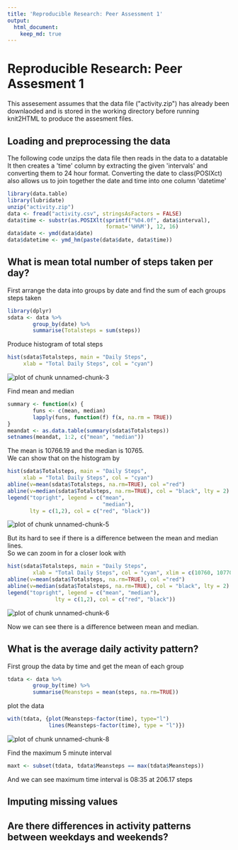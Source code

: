 ```yaml
---
title: 'Reproducible Research: Peer Assessment 1'
output:
  html_document:
    keep_md: true
---
```

# Reproducible Research: Peer Assesment 1

This assesement assumes that the data file ("activity.zip") has already been downlaoded and is stored in the working directory before running knit2HTML to produce the assesment files.

## Loading and preprocessing the data

The following code unzips the data file then reads in the data to a datatable 
It then creates a 'time' column by extracting the given 'intervals' and converting them to 24 hour format.
Converting the date to class(POSIXct) also allows us to join together the date and time into one column 'datetime'


```r
library(data.table)
library(lubridate)
unzip("activity.zip")
data <- fread("activity.csv", stringsAsFactors = FALSE)
data$time <- substr(as.POSIXlt(sprintf("%04.0f", data$interval), 
                               format='%H%M'), 12, 16)
data$date <- ymd(data$date)
data$datetime <- ymd_hm(paste(data$date, data$time))
```


## What is mean total number of steps taken per day?

First arrange the data into groups by date and find the sum of each groups steps taken


```r
library(dplyr)
sdata <- data %>%
        group_by(date) %>%
        summarise(Totalsteps = sum(steps))
```

Produce histogram of total steps    
     

```r
hist(sdata$Totalsteps, main = "Daily Steps",
     xlab = "Total Daily Steps", col = "cyan")
```

![plot of chunk unnamed-chunk-3](figure/unnamed-chunk-3-1.png) 

Find mean and median


```r
summary <- function(x) {
        funs <- c(mean, median)
        lapply(funs, function(f) f(x, na.rm = TRUE))
}
meandat <- as.data.table(summary(sdata$Totalsteps))
setnames(meandat, 1:2, c("mean", "median"))
```

The mean is 10766.19 and the median is 10765.  
We can show that on the histogram by


```r
hist(sdata$Totalsteps, main = "Daily Steps",
     xlab = "Total Daily Steps", col = "cyan")
abline(v=mean(sdata$Totalsteps, na.rm=TRUE), col ="red")
abline(v=median(sdata$Totalsteps, na.rm=TRUE), col = "black", lty = 2)
legend("topright", legend = c("mean",
                              "median"), 
       lty = c(1,2), col = c("red", "black"))
```

![plot of chunk unnamed-chunk-5](figure/unnamed-chunk-5-1.png) 

But its hard to see if there is a difference between the mean and median lines.  
So we can zoom in for a closer look with


```r
hist(sdata$Totalsteps, main = "Daily Steps",
        xlab = "Total Daily Steps", col = "cyan", xlim = c(10760, 10770))
abline(v=mean(sdata$Totalsteps, na.rm=TRUE), col ="red")
abline(v=median(sdata$Totalsteps, na.rm=TRUE), col = "black", lty = 2)
legend("topright", legend = c("mean", "median"), 
               lty = c(1,2), col = c("red", "black"))
```

![plot of chunk unnamed-chunk-6](figure/unnamed-chunk-6-1.png) 

Now we can see there is a difference between mean and median.

## What is the average daily activity pattern?

First group the data by time and get the mean of each group


```r
tdata <- data %>%
        group_by(time) %>%
        summarise(Meansteps = mean(steps, na.rm=TRUE)) 
```

plot the data


```r
with(tdata, {plot(Meansteps~factor(time), type="l")
             lines(Meansteps~factor(time), type = "l")})
```

![plot of chunk unnamed-chunk-8](figure/unnamed-chunk-8-1.png) 

Find the maximum 5 minute interval


```r
maxt <- subset(tdata, tdata$Meansteps == max(tdata$Meansteps))
```

And we can see maximum time interval is 08:35 at 206.17 steps


## Imputing missing values



## Are there differences in activity patterns between weekdays and weekends?
